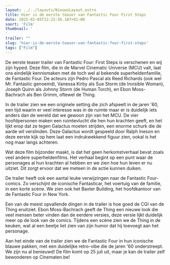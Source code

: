 ```yaml
---
layout: ../../layouts/NieuwsLayout.astro
title: Hier is de eerste teaser van Fantastic Four First Steps
date: 2025-02-05T22:22:56.187+01:00
soort: 'Film'
thumbnail: '
'
trailer: ""
slug: 'hier-is-de-eerste-teaser-van-fantastic-four-first-steps'
tags: ["Film"]
---
```


De eerste teaser trailer van Fantastic Four: First Steps is verschenen en wij
zijn hyped. Deze film, die in de Marvel Cinematic Universe (MCU) valt, laat ons
eindelijk kennismaken met de toch wel al bekende superheldenfamilie, de
Fantastic Four. De acteurs zijn Pedro Pascal als Reed Richards (ook wel Mr.
Fantastic genoemd), Vanessa Kirby als Sue Storm (de Invisible Woman), Joseph
Quinn als Johnny Storm (de Human Torch), en Ebon Moss-Bachrach als Ben Grimm,
oftewel de Thing.

In de trailer zien we een originele setting die zich afspeelt in de jaren '60,
een tijd waarin er veel interesse was in de ruimte maar er is duidelijk iets
anders dan de wereld dat we gewoon zijn van het MCU. De vier hoofdpersonen maken
een ruimtevlucht die hen hun krachten geeft, en het lijkt erop dat ze tegen
Galactus moeten strijden, een enorme schurk die de aarde wil verslinden. Deze
Galactus wordt gespeeld door Ralph Ineson en deze eerste kijk op hem laat een
indrukwekkend figuur zien, ookal is het nog maar langs achteren.

Wat deze film bijzonder maakt, is dat het geen herkomstverhaal bevat zoals veel
andere superheldenfilms. Het verhaal begint op een punt waar de personages al
hun krachten al hebben en we zien hoe hun leven er nu uitziet. Dit zorgt ervoor
dat we meteen in de actie kunnen duiken.

De trailer heeft ook een aantal leuke verwijzingen naar de Fantastic
Four-comics. Zo verschijnt de iconische Fantasticar, het voertuig van de
familie, in een korte scène. We zien ook het Baxter Building, het hoofdkantoor
van de Fantastic Four in New York.

Een van de meest opvallende dingen in de trailer is hoe goed de CGI van de Thing
eruitziet. Ebon Moss-Bachrach geeft de Thing een nieuwe look die veel mensen
beter vinden dan de eerdere versies, deze versie lijkt duidelijk meer op de look
van de comics. Tijdens een scène zien we de Thing in de keuken, wat al een
beetje liet zien van zijn humor dat hij toevoegt aan het personage.

Aan het einde van de trailer zien we de Fantastic Four in hun iconische blauwe
pakken, met een duidelijke retro-vibe die de jaren '60 onderstreept. We zijn nu
al benieuwd! De film komt op 25 juli uit, maar je kan de trailer zelf bewonderen
op Cinematen.be!